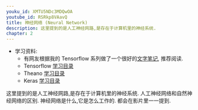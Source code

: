 ```yaml
---
youku_id: XMTU5NDc3MDQwOA
youtube_id: RSRkp8VAavQ
title: 神经网络 (Neural Network)
description: 这里提到的是人工神经网路,是存在于计算机里的神经系统.
chapter: 2
---
```

* 学习资料: 
  * 有网友根据我的 Tensorflow 系列做了一个很好的[文字笔记](http://www.jianshu.com/p/e112012a4b2d), 推荐阅读.
  * Tensorflow [学习目录](/tutorials/machine-learning/tensorflow/)
  * Theano [学习目录](/tutorials/machine-learning/theano/)
  * Keras [学习目录](tutorials/machine-learning/keras/)
  
这里提到的是人工神经网路,是存在于计算机里的神经系统.
人工神经网络和自然神经网络的区别. 神经网络是什么,它是怎么工作的. 
都会在影片里一一提到.


